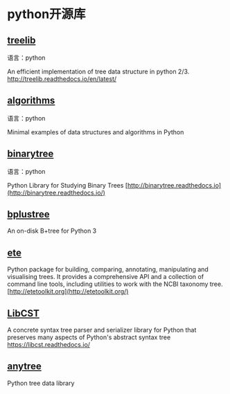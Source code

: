 # python开源库

## [treelib](https://github.com/caesar0301/treelib)

语言：python

An efficient implementation of tree data structure in python 2/3. http://treelib.readthedocs.io/en/latest/

## [algorithms](https://github.com/keon/algorithms)

语言：python

Minimal examples of data structures and algorithms in Python

## [binarytree](https://github.com/joowani/binarytree)

语言：python

Python Library for Studying Binary Trees [http://binarytree.readthedocs.io](http://binarytree.readthedocs.io/)

## [bplustree](https://github.com/NicolasLM/bplustree)

An on-disk B+tree for Python 3

## [ete](https://github.com/etetoolkit/ete)

Python package for building, comparing, annotating, manipulating and visualising trees. It provides a comprehensive API and a collection of command line tools, including utilities to work with the NCBI taxonomy tree. [http://etetoolkit.org](http://etetoolkit.org/)

## [LibCST](https://github.com/Instagram/LibCST)

A concrete syntax tree parser and serializer library for Python that preserves many aspects of Python's abstract syntax tree https://libcst.readthedocs.io/

## [anytree](https://github.com/c0fec0de/anytree)

Python tree data library